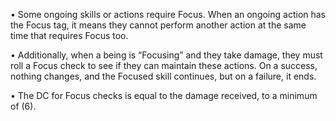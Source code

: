 • Some ongoing skills or actions require Focus. When an ongoing action has the Focus tag, it means they cannot perform another action at the same time that requires Focus too.

• Additionally, when a being is “Focusing” and they take damage, they must roll a Focus check to see if they can maintain these actions. On a success, nothing changes, and the Focused skill continues, but on a failure, it ends.

• The DC for Focus checks is equal to the damage received, to a minimum of (6).
